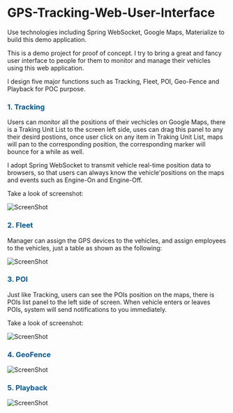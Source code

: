# GPS-Tracking-Web-User-Interface
Use technologies including Spring WebSocket, Google Maps, Materialize to build this demo application.

This is a demo project for proof of concept. I try to bring a great and fancy user interface to people for them to monitor and manage their vehicles using this web application.

I design five major functions such as Tracking, Fleet, POI, Geo-Fence and Playback for POC purpose.

<h3 style="color:#01579b;">1. Tracking</h3>

Users can monitor all the positions of their vechicles on Google Maps, there is a Traking Unit List to the screen left side, uses can drag this panel to any their desird postions, once user click on any item in Traking Unit List, maps will pan to the corresponding position, the corresponding marker will bounce for a while as well.

I adopt Spring WebSocket to transmit vehicle real-time position data to browsers, so that users can always know the vehicle'positions on the maps and events such as Engine-On and Engine-Off.

Take a look of screenshot:

![ScreenShot](https://raw.github.com/ReddieChen/GPS-Tracking-Web-User-Interface/master/images/tracking.png)

<h3 style="color:#01579b;">2. Fleet</h3>

Manager can assign the GPS devices to the vehicles, and assign employees to the vehicles, just a table as shown as the following:

![ScreenShot](https://raw.github.com/ReddieChen/GPS-Tracking-Web-User-Interface/master/images/fleet.png)

<h3 style="color:#01579b;">3. POI</h3>

Just like Tracking, users can see the POIs position on the maps, there is POIs list panel to the left side of screen.
When vehicle enters or leaves POIs, system will send notifications to you immediately.

Take a look of screenshot:

![ScreenShot](https://raw.github.com/ReddieChen/GPS-Tracking-Web-User-Interface/master/images/poi.png)

<h3 style="color:#01579b;">4. GeoFence</h3>

![ScreenShot](https://raw.github.com/ReddieChen/GPS-Tracking-Web-User-Interface/master/images/geofence.png)

<h3 style="color:#01579b;">5. Playback</h3>

![ScreenShot](https://raw.github.com/ReddieChen/GPS-Tracking-Web-User-Interface/master/images/playback.png)



